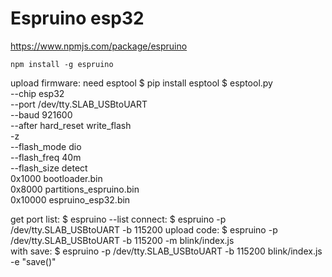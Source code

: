 # Espruino esp32

https://www.npmjs.com/package/espruino
```
npm install -g espruino
```
upload firmware:
need esptool
$ pip install esptool
$ esptool.py                                        \
        --chip esp32                                \
        --port /dev/tty.SLAB_USBtoUART              \
        --baud 921600                               \
        --after hard_reset write_flash              \
        -z                                          \
        --flash_mode dio                            \
        --flash_freq 40m                            \
        --flash_size detect                         \
        0x1000  bootloader.bin                      \
        0x8000  partitions_espruino.bin             \
        0x10000 espruino_esp32.bin


get port list:
$ espruino --list
connect: 
$ espruino -p /dev/tty.SLAB_USBtoUART -b 115200
upload code:
$ espruino -p /dev/tty.SLAB_USBtoUART -b 115200 -m blink/index.js  
with save: 
$ espruino -p /dev/tty.SLAB_USBtoUART -b 115200 blink/index.js -e "save()"

